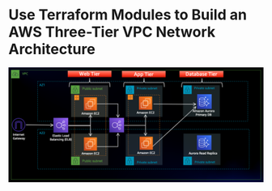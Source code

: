 # Use Terraform Modules to Build an AWS Three-Tier VPC Network Architecture

<img src="https://github.com/Nisha318/Nisha318.github.io/blob/master/assets/images/aws/aws-three-tier-vpc.png">
